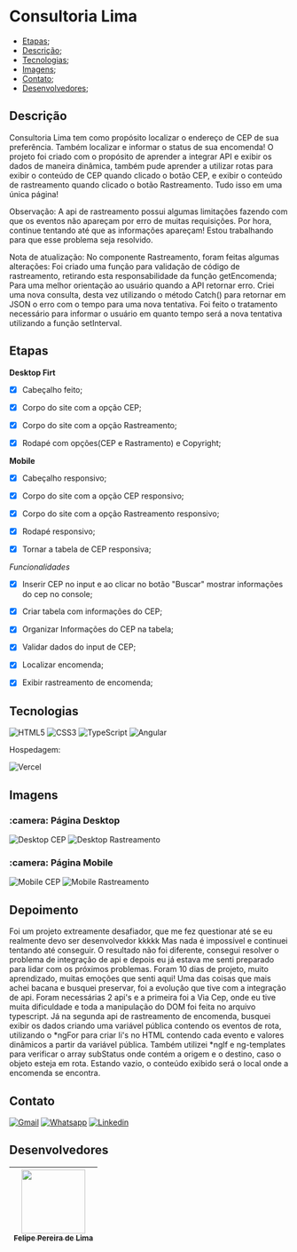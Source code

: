 # Consultoria Lima

 - [Etapas](#etapas);
 - [Descrição](#descrição);
 - [Tecnologias](#tecnologias);
 - [Imagens](#imagens);
 - [Contato](#contato);
 - [Desenvolvedores](#desenvolvedores);

## Descrição

Consultoria Lima tem como propósito localizar o endereço de CEP de sua preferência. Também localizar e informar o status de sua encomenda! 
O projeto foi criado com o propósito de aprender a integrar API e exibir os dados de maneira dinâmica, também pude aprender a utilizar rotas para exibir o conteúdo de CEP quando clicado o botão CEP, e exibir o conteúdo de rastreamento quando clicado o botão Rastreamento. Tudo isso em uma única página!

Observação: A api de rastreamento possui algumas limitações fazendo com que os eventos não apareçam por erro de muitas requisições. Por hora, continue tentando até que as informações apareçam! Estou trabalhando para que esse problema seja resolvido.

Nota de atualização: No componente Rastreamento, foram feitas algumas alterações: Foi criado uma função para validação de código de rastreamento, retirando esta responsabilidade da função getEncomenda; Para uma melhor orientação ao usuário quando a API retornar erro. Criei uma nova consulta, desta vez utilizando o método Catch() para retornar em JSON o erro com o tempo para uma nova tentativa. Foi feito o tratamento necessário para informar o usuário em quanto tempo será a nova tentativa utilizando a função setInterval.

## Etapas 

**Desktop Firt**

 - [x] Cabeçalho feito;

 - [x] Corpo do site com a opção CEP;

 - [x] Corpo do site com a opção Rastreamento;

 - [x] Rodapé com opções(CEP e Rastramento) e Copyright;

**Mobile**

 - [x] Cabeçalho responsivo;

 - [x] Corpo do site com a opção CEP responsivo;

 - [x] Corpo do site com a opção Rastreamento responsivo;

 - [x] Rodapé responsivo;

 - [x] Tornar a tabela de CEP responsiva;

 *Funcionalidades*

 - [x] Inserir CEP no input e ao clicar no botão "Buscar" mostrar informações do cep no console;

 - [x] Criar tabela com informações do CEP;

 - [x] Organizar Informações do CEP na tabela;

 - [x] Validar dados do input de CEP;

 - [x] Localizar encomenda;

 - [x] Exibir rastreamento de encomenda;

## Tecnologias

 ![HTML5](https://img.shields.io/badge/html5-%23E34F26.svg?style=for-the-badge&logo=html5&logoColor=white) ![CSS3](https://img.shields.io/badge/css3-%231572B6.svg?style=for-the-badge&logo=css3&logoColor=white) ![TypeScript](https://img.shields.io/badge/TypeScript-007ACC?style=for-the-badge&logo=typescript&logoColor=white) ![Angular](https://img.shields.io/badge/Angular-DD0031?style=for-the-badge&logo=angular&logoColor=white) 

Hospedagem:

 ![Vercel](https://img.shields.io/badge/vercel-%23000000.svg?style=for-the-badge&logo=vercel&logoColor=white)

## Imagens

<h3> :camera: Página Desktop</h3>

![Desktop CEP](https://user-images.githubusercontent.com/102830741/215628938-9e527f86-37ff-442f-8487-8cd4c31f4b44.png)
![Desktop Rastreamento](https://user-images.githubusercontent.com/102830741/215629045-a356ac4f-7c8b-487b-9d3d-15b132b539a8.png)

<h3> :camera: Página Mobile</h3>

![Mobile CEP](https://user-images.githubusercontent.com/102830741/215629320-73afdb80-0ca2-44df-896a-035bc98e08a9.png)
![Mobile Rastreamento](https://user-images.githubusercontent.com/102830741/215629332-ef223dbf-26c9-4724-8ed2-b0007b02bfed.png)

## Depoimento

Foi um projeto extreamente desafiador, que me fez questionar até se eu realmente devo ser desenvolvedor kkkkk Mas nada é impossível e continuei tentando até conseguir. O resultado não foi diferente, consegui resolver o problema de integração de api e depois eu já estava me senti preparado para lidar com os próximos problemas.
Foram 10 dias de projeto, muito aprendizado, muitas emoções que senti aqui! Uma das coisas que mais achei bacana e busquei preservar, foi a evolução que tive com a integração de api. Foram necessárias 2 api's e a primeira foi a Via Cep, onde eu tive muita dificuldade e toda a manipulação do DOM foi feita no arquivo typescript. Já na segunda api de rastreamento de encomenda, busquei exibir os dados criando uma variável pública contendo os eventos de rota, utilizando o *ngFor para criar li's no HTML contendo cada evento e valores dinâmicos a partir da variável pública. Também utilizei *ngIf e ng-templates para verificar o array subStatus onde contém a origem e o destino, caso o objeto esteja em rota. Estando vazio, o conteúdo exibido será o local onde a encomenda se encontra.

## Contato

<a href="mailto:felipe.lima0160@gmail.com">![Gmail](https://img.shields.io/badge/Gmail-D14836?style=for-the-badge&logo=gmail&logoColor=white)</a>  <a href="https://wa.me/5521979926096">![Whatsapp](https://img.shields.io/badge/WhatsApp-25D366?style=for-the-badge&logo=whatsapp&logoColor=white)</a>  <a href="https://www.linkedin.com/in/felipe-lima01/">![Linkedin](https://img.shields.io/badge/LinkedIn-0077B5?style=for-the-badge&logo=linkedin&logoColor=white)</a> 

## Desenvolvedores

 | [<img src="https://avatars.githubusercontent.com/u/102830741?s=400&u=eb0ed821d5deeaaac9a910f737ce38ddfda2f3a9&v=4" width=115><br><sub>Felipe Pereira de Lima</sub>](https://github.com/LipePLima) 
 | :---: |
